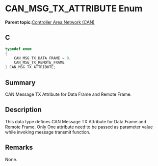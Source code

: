 # CAN\_MSG\_TX\_ATTRIBUTE Enum

**Parent topic:**[Controller Area Network \(CAN\)](GUID-87A954BC-99B5-448D-BC6D-4C2250A9B58E.md)

## C

```c
typedef enum
{
    CAN_MSG_TX_DATA_FRAME = 0,
    CAN_MSG_TX_REMOTE_FRAME
} CAN_MSG_TX_ATTRIBUTE;

```

## Summary

CAN Message TX Attribute for Data Frame and Remote Frame.

## Description

This data type defines CAN Message TX Attribute for Data Frame and Remote Frame. Only One attribute need to be passed as parameter value while invoking message transmit function.

## Remarks

None.

